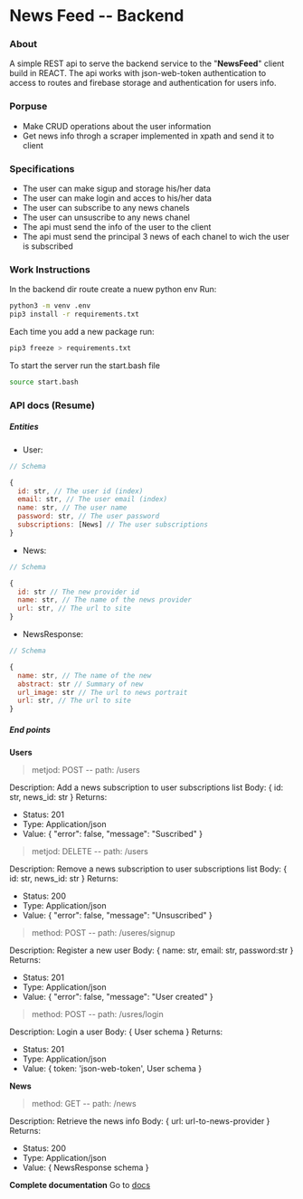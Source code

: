 # News Feed -- Backend

### About
A simple REST api to serve the backend service to the "**NewsFeed**" client build in REACT.
The api works with json-web-token authentication to access to routes and firebase storage and authentication for users info.

### Porpuse
- Make CRUD operations about the user information
- Get news info throgh a scraper implemented in xpath and send it to client

### Specifications
- The user can make sigup and storage his/her data
- The user can make login and acces to his/her data
- The user can subscribe to any news chanels
- The user can unsuscribe to any news chanel
- The api must send the info of the user to the client
- The api must send the principal 3 news of each chanel to wich the user is subscribed

### Work Instructions
In the backend dir route create a nuew python env
Run:

```bash
python3 -m venv .env
pip3 install -r requirements.txt
```

Each time you add a new package run:
```bash
pip3 freeze > requirements.txt
```

To start the server run the start.bash file
```bash
source start.bash
```

### API docs (Resume)

##### Entities
- User:
```js
// Schema

{
  id: str, // The user id (index)
  email: str, // The user email (index)
  name: str, // The user name
  password: str, // The user password
  subscriptions: [News] // The user subscriptions
}
```

- News:
```js
// Schema

{
  id: str // The new provider id
  name: str, // The name of the news provider
  url: str, // The url to site
}
```

- NewsResponse:

```js
// Schema

{
  name: str, // The name of the new
  abstract: str // Summary of new
  url_image: str // The url to news portrait
  url: str, // The url to site
}
```

##### End points

**Users**

> metjod: POST -- path: /users

Description: Add a news subscription to user subscriptions list
Body: { id: str, news_id: str }
Returns:
- Status: 201
- Type: Application/json
- Value: {
    "error": false,
    "message": "Suscribed"
}

> metjod: DELETE -- path: /users

Description: Remove a news subscription to user subscriptions list
Body: { id: str, news_id: str }
Returns:
- Status: 200
- Type: Application/json
- Value: {
    "error": false,
    "message": "Unsuscribed"
}

> method: POST -- path: /useres/signup

Description: Register a new user
Body: { name: str, email: str, password:str }
Returns:
- Status: 201
- Type: Application/json
- Value: {
    "error": false,
    "message": "User created"
}

> method: POST -- path: /usres/login

Description: Login a user
Body: { User schema }
Returns:
- Status: 201
- Type: Application/json
- Value: { token: 'json-web-token', User schema }

**News**

> method: GET -- path: /news

Description: Retrieve the news info
Body: { url: url-to-news-provider }
Returns:
- Status: 200
- Type: Application/json
- Value: { NewsResponse schema }

**Complete documentation** 
Go to [docs](https://...)

